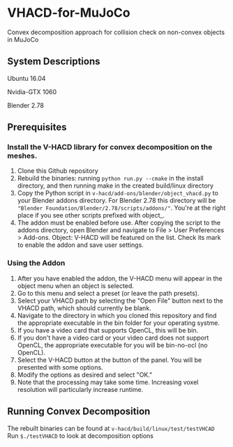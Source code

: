 # VHACD-for-MuJoCo
Convex decomposition approach for collision check on non-convex objects in MuJoCo

## System Descriptions
   Ubuntu 16.04

   Nvidia-GTX 1060

   Blender 2.78

## Prerequisites
   ### Install the V-HACD library for convex decomposition on the meshes.
  1. Clone this Github repository
  2. Rebuild the binaries: running ```python run.py --cmake``` in the install directory, and then running make in the created build/linux directory
  3. Copy the Python script in ```v-hacd/add-ons/blender/object_vhacd.py``` to your Blender addons directory.  For Blender 2.78 this directory will be ```"Blender Foundation/Blender/2.78/scripts/addons/"```.  You're at the right place if you see other scripts prefixed with object\_.
  4. The addon must be enabled before use.  After copying the script to the addons directory, open Blender and navigate to File > User Preferences > Add-ons.  Object: V-HACD will be featured on the list.  Check its mark to enable the addon and save user settings.

  ### Using the Addon
   1. After you have enabled the addon, the V-HACD menu will appear in the object menu when an object is selected.
   1. Go to this menu and select a preset (or leave the path presets).
   1. Select your VHACD path by selecting the "Open File" button next to the VHACD path, which should currently be blank.
   1. Navigate to the directory in which you cloned this repository and find the appropriate executable in the bin folder for your operating systme.
   1. If you have a video card that supports OpenCL, this will be bin.
   1. If you don't have a video card or your video card does not support OpenCL, the appropriate executable for you will be bin-no-ocl (no OpenCL).
   1. Select the V-HACD button at the button of the panel.  You will be presented with some options.
   1. Modify the options as desired and select "OK."
   1. Note that the processing may take some time.  Increasing voxel resolution will particularly increase runtime.


## Running Convex Decomposition
The rebuilt binaries can be found at ```v-hacd/build/linux/test/testVHCAD```
Run ```$./testVHACD``` to look at decomposition options


   

